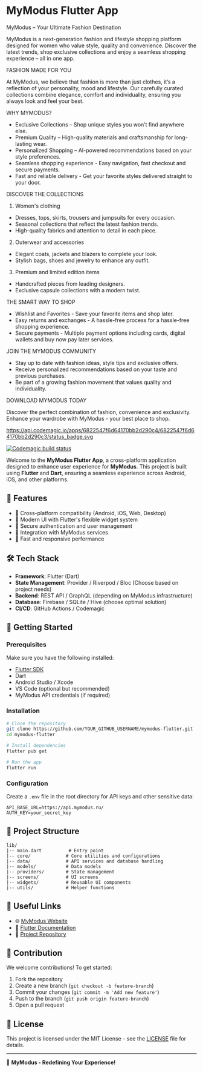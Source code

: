 # MyModus Flutter App

MyModus – Your Ultimate Fashion Destination

MyModus is a next-generation fashion and lifestyle shopping platform designed for women who value style, quality and convenience. Discover the latest trends, shop exclusive collections and enjoy a seamless shopping experience – all in one app.

FASHION MADE FOR YOU

At MyModus, we believe that fashion is more than just clothes, it’s a reflection of your personality, mood and lifestyle. Our carefully curated collections combine elegance, comfort and individuality, ensuring you always look and feel your best.

WHY MYMODUS?

- Exclusive Collections – Shop unique styles you won’t find anywhere else.
- Premium Quality – High-quality materials and craftsmanship for long-lasting wear.
- Personalized Shopping – AI-powered recommendations based on your style preferences.
- Seamless shopping experience - Easy navigation, fast checkout and secure payments.
- Fast and reliable delivery - Get your favorite styles delivered straight to your door.

DISCOVER THE COLLECTIONS

1. Women's clothing
- Dresses, tops, skirts, trousers and jumpsuits for every occasion.
- Seasonal collections that reflect the latest fashion trends.
- High-quality fabrics and attention to detail in each piece.

2. Outerwear and accessories
- Elegant coats, jackets and blazers to complete your look.
- Stylish bags, shoes and jewelry to enhance any outfit.

3. Premium and limited edition items
- Handcrafted pieces from leading designers.
- Exclusive capsule collections with a modern twist.

THE SMART WAY TO SHOP

- Wishlist and Favorites - Save your favorite items and shop later.
- Easy returns and exchanges - A hassle-free process for a hassle-free shopping experience.
- Secure payments - Multiple payment options including cards, digital wallets and buy now pay later services.

JOIN THE MYMODUS COMMUNITY

- Stay up to date with fashion ideas, style tips and exclusive offers.
- Receive personalized recommendations based on your taste and previous purchases.
- Be part of a growing fashion movement that values ​​quality and individuality.

DOWNLOAD MYMODUS TODAY

Discover the perfect combination of fashion, convenience and exclusivity. Enhance your wardrobe with MyModus - your best place to shop.

https://api.codemagic.io/apps/6822547f6d64170bb2d290c4/6822547f6d64170bb2d290c3/status_badge.svg

[![Codemagic build status](https://api.codemagic.io/apps/6822547f6d64170bb2d290c4/6822547f6d64170bb2d290c3/status_badge.svg)](https://codemagic.io/app/6822547f6d64170bb2d290c4/6822547f6d64170bb2d290c3/latest_build)

Welcome to the **MyModus Flutter App**, a cross-platform application designed to enhance user experience for **MyModus**. This project is built using **Flutter** and **Dart**, ensuring a seamless experience across Android, iOS, and other platforms.

## 🌟 Features

- 🔹 Cross-platform compatibility (Android, iOS, Web, Desktop)
- 🔹 Modern UI with Flutter's flexible widget system
- 🔹 Secure authentication and user management
- 🔹 Integration with MyModus services
- 🔹 Fast and responsive performance

## 🛠 Tech Stack

- **Framework**: Flutter (Dart)
- **State Management**: Provider / Riverpod / Bloc (Choose based on project needs)
- **Backend**: REST API / GraphQL (depending on MyModus infrastructure)
- **Database**: Firebase / SQLite / Hive (choose optimal solution)
- **CI/CD**: GitHub Actions / Codemagic

## 🚀 Getting Started

### Prerequisites

Make sure you have the following installed:

- [Flutter SDK](https://flutter.dev/docs/get-started/install)
- Dart
- Android Studio / Xcode
- VS Code (optional but recommended)
- MyModus API credentials (if required)

### Installation

```sh
# Clone the repository
git clone https://github.com/YOUR_GITHUB_USERNAME/mymodus-flutter.git
cd mymodus-flutter

# Install dependencies
flutter pub get

# Run the app
flutter run
```

### Configuration
Create a `.env` file in the root directory for API keys and other sensitive data:
```
API_BASE_URL=https://api.mymodus.ru/
AUTH_KEY=your_secret_key
```

## 📌 Project Structure
```
lib/
|-- main.dart          # Entry point
|-- core/             # Core utilities and configurations
|-- data/             # API services and database handling
|-- models/           # Data models
|-- providers/        # State management
|-- screens/          # UI screens
|-- widgets/          # Reusable UI components
|-- utils/            # Helper functions
```

## 🔗 Useful Links

- 🌐 [MyModus Website](https://mymodus.ru/)
- 📖 [Flutter Documentation](https://flutter.dev/docs)
- 📂 [Project Repository](https://github.com/YOUR_GITHUB_USERNAME/mymodus-flutter)

## 🤝 Contribution

We welcome contributions! To get started:
1. Fork the repository
2. Create a new branch (`git checkout -b feature-branch`)
3. Commit your changes (`git commit -m 'Add new feature'`)
4. Push to the branch (`git push origin feature-branch`)
5. Open a pull request

## 📜 License

This project is licensed under the MIT License - see the [LICENSE](LICENSE) file for details.

---

🚀 **MyModus - Redefining Your Experience!**
